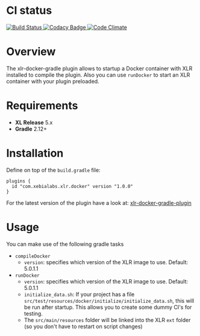 # CI status #

[![Build Status][xlr-docker-gradle-travis-image] ][xlr-docker-gradle-travis-url]
[![Codacy Badge][xlr-docker-gradle-codacy-image] ][xlr-docker-gradle-codacy-url]
[![Code Climate][xlr-docker-gradle-code-climate-image] ][xlr-docker-gradle-code-climate-url]

[xlr-docker-gradle-travis-image]: https://travis-ci.org/xebialabs-community/xlr-docker-gradle-plugin.svg?branch=master
[xlr-docker-gradle-travis-url]: https://travis-ci.org/xebialabs-community/xlr-docker-gradle-plugin
[xlr-docker-gradle-codacy-image]: https://api.codacy.com/project/badge/Grade/bd1525ac6d1a4788832d7f9849ddfa73
[xlr-docker-gradle-codacy-url]: https://www.codacy.com/app/joris-dewinne/xlr-docker-gradle-plugin
[xlr-docker-gradle-code-climate-image]: https://codeclimate.com/github/xebialabs-community/xlr-docker-gradle-plugin/badges/gpa.svg
[xlr-docker-gradle-code-climate-url]: https://codeclimate.com/github/xebialabs-community/xlr-docker-gradle-plugin


# Overview #

The xlr-docker-gradle plugin allows to startup a Docker container with XLR installed to compile the plugin.
Also you can use `runDocker` to start an XLR container with your plugin preloaded.

# Requirements #

* **XL Release** 5.x
* **Gradle** 2.12+

# Installation #

Define on top of the `build.gradle` file:

```
plugins {
  id "com.xebialabs.xlr.docker" version "1.0.0"
}
```


For the latest version of the plugin have a look at:
[xlr-docker-gradle-plugin](https://plugins.gradle.org/plugin/com.xebialabs.xlr.docker)

# Usage #

You can make use of the following gradle tasks

* `compileDocker`
    * `version`: specifies which version of the XLR image to use. Default: 5.0.1.1
* `runDocker`
    * `version`: specifies which version of the XLR image to use. Default: 5.0.1.1
    * `initialize_data.sh`: If your project has a file `src/test/resources/docker/initialize/initialize_data.sh`, this will be run after startup. This allows you to create some dummy CI's for testing.
    * The `src/main/resources` folder will be linked into the XLR `ext` folder (so you don't have to restart on script changes)

